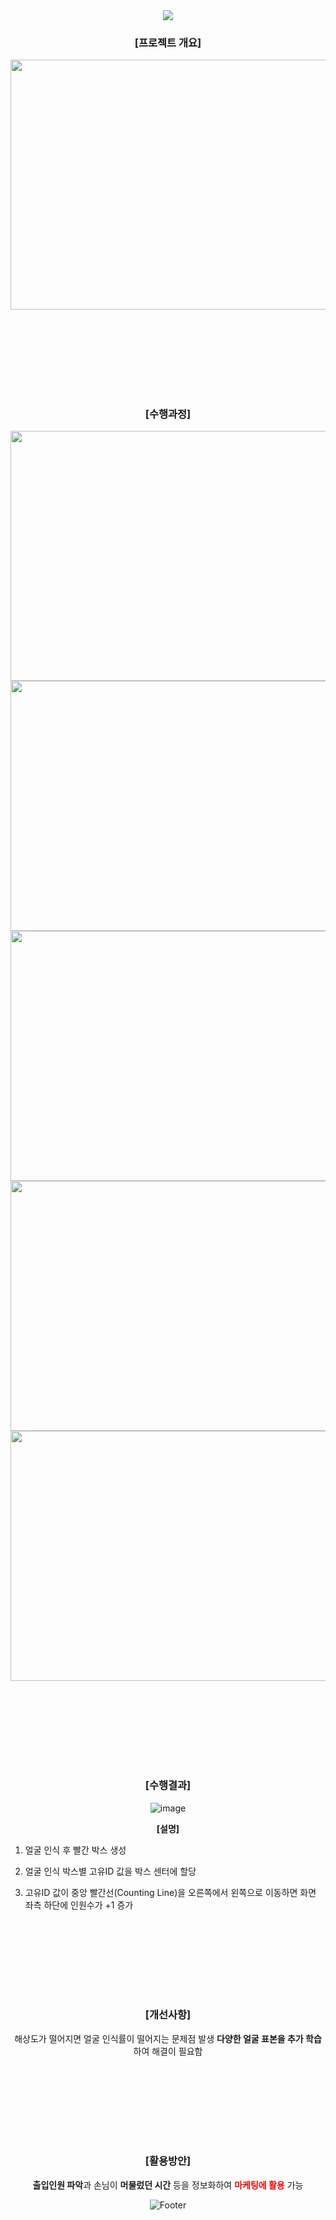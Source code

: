<div align="center">
  
  <img src="https://capsule-render.vercel.app/api?type=waving&color=gradient&height=300&section=header&text=위장 헬리코박터균 탐지&fontSize=50" />
  
  ### [프로젝트 개요]
  <img src=https://user-images.githubusercontent.com/37567501/174620037-1f0a5811-3505-4c0f-973b-c46139d32a72.png width="850" height="400"/>
  
  <br/><br/>
  ---
  <br/><br/>
  
  ### [수행과정]
  <img src=https://user-images.githubusercontent.com/37567501/174423407-225cb43d-5391-4ab0-a683-4f7103b216e2.png width="850" height="400"/>
  <img src=https://user-images.githubusercontent.com/37567501/174423431-e9cee59c-03d2-4f51-8b43-2c32080a8302.png width="850" height="400"/>
  <img src=https://user-images.githubusercontent.com/37567501/174423454-cbe9b891-a6cd-42a9-b86a-35492775015d.png width="850" height="400"/>
  <img src=https://user-images.githubusercontent.com/37567501/174423481-ec3adad0-9679-4b84-84c8-9161bceda2a3.png width="850" height="400"/>
  <img src=https://user-images.githubusercontent.com/37567501/174423497-2e09a048-1abf-4d35-a05b-47c2ee5b1819.png width="850" height="400"/>
  
  <br/><br/>
  ---
  <br/><br/>
  
  ### [수행결과]
  ![image](https://user-images.githubusercontent.com/37567501/174423552-53b2ac8b-fc58-4b81-90f5-f27023fcc6cd.png)
  
  **[설명]**
</div>

1. 얼굴 인식 후 빨간 박스 생성

2. 얼굴 인식 박스별 고유ID 값을 박스 센터에 할당

3. 고유ID 값이 중앙 빨간선(Counting Line)을 오른쪽에서 왼쪽으로 이동하면 화면 좌측 하단에 인원수가 +1 증가

<div align="center">
  
  <br/><br/>
  ---
  <br/><br/>
  
  ### [개선사항]
  해상도가 떨어지면 얼굴 인식률이 떨어지는 문제점 발생 **다양한 얼굴 표본을 추가 학습**하여 해결이 필요함
    
  <br/><br/>
  ---
  <br/><br/>
    
  ### [활용방안]
  **출입인원 파악**과 손님이 **머물렀던 시간** 등을 정보화하여 <span style="color:red">**마케팅에 활용**</span> 가능
  
  
  ![Footer](https://capsule-render.vercel.app/api?type=waving&color=gradient&height=200&section=footer)
</div>
